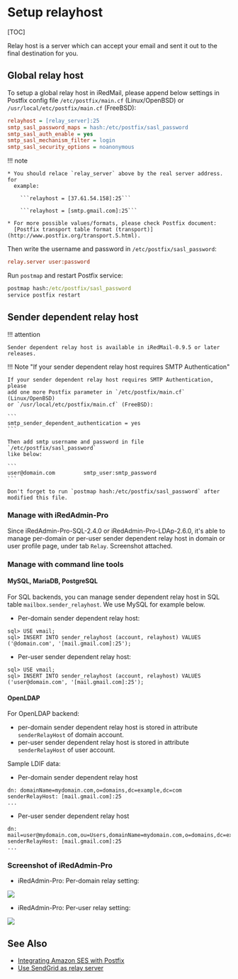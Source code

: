 # Setup relayhost

[TOC]

Relay host is a server which can accept your email and sent it out to the final
destination for you.

## Global relay host

To setup a global relay host in iRedMail, please append below settings in
Postfix config file `/etc/postfix/main.cf` (Linux/OpenBSD) or
`/usr/local/etc/postfix/main.cf` (FreeBSD):

```cfg
relayhost = [relay_server]:25
smtp_sasl_password_maps = hash:/etc/postfix/sasl_password
smtp_sasl_auth_enable = yes
smtp_sasl_mechanism_filter = login
smtp_sasl_security_options = noanonymous
```

!!! note

    * You should relace `relay_server` above by the real server address. for
      example:

        ```relayhost = [37.61.54.158]:25```

        ```relayhost = [smtp.gmail.com]:25```

    * For more possible values/formats, please check Postfix document:
      [Postfix transport table format (transport)](http://www.postfix.org/transport.5.html).

Then write the username and password in `/etc/postfix/sasl_password`:

```cfg
relay.server user:password
```

Run `postmap` and restart Postfix service:

```cmd
postmap hash:/etc/postfix/sasl_password
service postfix restart
```

## Sender dependent relay host

!!! attention

    Sender dependent relay host is available in iRedMail-0.9.5 or later releases.

!!! Note "If your sender dependent relay host requires SMTP Authentication"

    If your sender dependent relay host requires SMTP Authentication, please
    add one more Postfix parameter in `/etc/postfix/main.cf` (Linux/OpenBSD)
    or `/usr/local/etc/postfix/main.cf` (FreeBSD):

    ```
    smtp_sender_dependent_authentication = yes
    ```

    Then add smtp username and password in file `/etc/postfix/sasl_password`
    like below:

    ```
    user@domain.com         smtp_user:smtp_password
    ```

    Don't forget to run `postmap hash:/etc/postfix/sasl_password` after
    modified this file.

### Manage with iRedAdmin-Pro

Since iRedAdmin-Pro-SQL-2.4.0 or iRedAdmin-Pro-LDAp-2.6.0, it's able to manage
per-domain or per-user sender dependent relay host in domain or user profile
page, under tab `Relay`. Screenshot attached.

### Manage with command line tools

#### MySQL, MariaDB, PostgreSQL

For SQL backends, you can manage sender dependent relay host in SQL table
`mailbox.sender_relayhost`. We use MySQL for example below.

* Per-domain sender dependent relay host:

```
sql> USE vmail;
sql> INSERT INTO sender_relayhost (account, relayhost) VALUES ('@domain.com', '[mail.gmail.com]:25');
```

* Per-user sender dependent relay host:

```
sql> USE vmail;
sql> INSERT INTO sender_relayhost (account, relayhost) VALUES ('user@domain.com', '[mail.gmail.com]:25');
```

#### OpenLDAP

For OpenLDAP backend:

* per-domain sender dependent relay host is stored in attribute `senderRelayHost` of domain account.
* per-user sender dependent relay host is stored in attribute `senderRelayHost` of user account.

Sample LDIF data:

* Per-domain sender dependent relay host

```
dn: domainName=mydomain.com,o=domains,dc=example,dc=com
senderRelayHost: [mail.gmail.com]:25
...
```

* Per-user sender dependent relay host

```
dn: mail=user@mydomain.com,ou=Users,domainName=mydomain.com,o=domains,dc=example,dc=com
senderRelayHost: [mail.gmail.com]:25
...
```

### Screenshot of iRedAdmin-Pro

* iRedAdmin-Pro: Per-domain relay setting:

![](./images/iredadmin/domain_profile_relay.png)

* iRedAdmin-Pro: Per-user relay setting:

![](./images/iredadmin/user_profile_relay.png)

## See Also

* [Integrating Amazon SES with Postfix](https://docs.aws.amazon.com/ses/latest/DeveloperGuide/postfix.html)
* [Use SendGrid as relay server](https://sendgrid.com/docs/Integrate/Mail_Servers/postfix.html)
